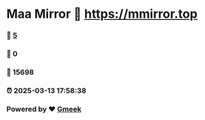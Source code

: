 # Maa Mirror :link: https://mmirror.top 
### :page_facing_up: [5](https://mmirror.top/tag.html) 
### :speech_balloon: 0 
### :hibiscus: 15698 
### :alarm_clock: 2025-03-13 17:58:38 
### Powered by :heart: [Gmeek](https://github.com/Meekdai/Gmeek)
